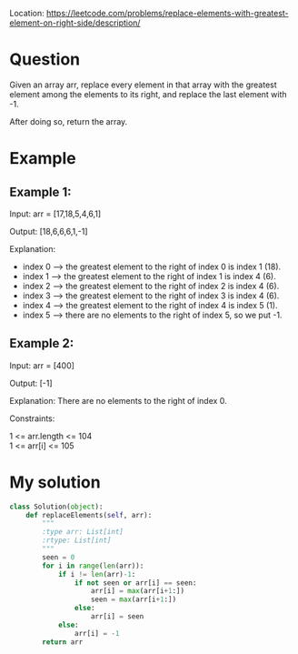 Location: https://leetcode.com/problems/replace-elements-with-greatest-element-on-right-side/description/
# Question
Given an array arr, replace every element in that array with the greatest element among the elements to its right, and replace the last element with -1.

After doing so, return the array.
 
# Example

## Example 1:

Input: arr = [17,18,5,4,6,1]

Output: [18,6,6,6,1,-1]

Explanation: 
- index 0 --> the greatest element to the right of index 0 is index 1 (18).
- index 1 --> the greatest element to the right of index 1 is index 4 (6).
- index 2 --> the greatest element to the right of index 2 is index 4 (6).
- index 3 --> the greatest element to the right of index 3 is index 4 (6).
- index 4 --> the greatest element to the right of index 4 is index 5 (1).
- index 5 --> there are no elements to the right of index 5, so we put -1.

## Example 2:

Input: arr = [400]

Output: [-1]

Explanation: There are no elements to the right of index 0.

Constraints:

1 <= arr.length <= 104\
1 <= arr[i] <= 105
 

# My solution 
```python
class Solution(object):
    def replaceElements(self, arr):
        """
        :type arr: List[int]
        :rtype: List[int]
        """
        seen = 0
        for i in range(len(arr)):
            if i != len(arr)-1:
                if not seen or arr[i] == seen:
                    arr[i] = max(arr[i+1:])
                    seen = max(arr[i+1:])
                else:
                    arr[i] = seen
            else:
                arr[i] = -1
        return arr
        
```
